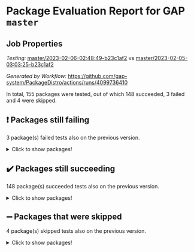 # Package Evaluation Report for GAP `master`

## Job Properties

*Testing:* [master/2023-02-06-02:48:49-b23c1af2](https://github.com/gap-system/PackageDistro/blob/data/reports/master/2023-02-06-02:48:49-b23c1af2) vs [master/2023-02-05-03:03:25-b23c1af2](https://github.com/gap-system/PackageDistro/blob/data/reports/master/2023-02-05-03:03:25-b23c1af2)

*Generated by Workflow:* https://github.com/gap-system/PackageDistro/actions/runs/4099736410

In total, 155 packages were tested, out of which 148 succeeded, 3 failed and 4 were skipped.

## :exclamation: Packages still failing

3 package(s) failed tests also on the previous version.
<details><summary>Click to show packages!</summary>

- groupoids 1.71 [(failure)](https://github.com/gap-system/PackageDistro/actions/runs/4099736410/jobs/7070064782)
- semigroups 5.2.0 [(failure)](https://github.com/gap-system/PackageDistro/actions/runs/4099736410/jobs/7070070666)
- xmod 2.88 [(failure)](https://github.com/gap-system/PackageDistro/actions/runs/4099736410/jobs/7070073451)
</details>

## :heavy_check_mark: Packages still succeeding

148 package(s) succeeded tests also on the previous version.
<details><summary>Click to show packages!</summary>

- 4ti2interface 2023.01-01 [(success)](https://github.com/gap-system/PackageDistro/actions/runs/4099736410/jobs/7070059532)
- ace 5.6.2 [(success)](https://github.com/gap-system/PackageDistro/actions/runs/4099736410/jobs/7070059648)
- aclib 1.3.2 [(success)](https://github.com/gap-system/PackageDistro/actions/runs/4099736410/jobs/7070059731)
- agt 0.3.1 [(success)](https://github.com/gap-system/PackageDistro/actions/runs/4099736410/jobs/7070059820)
- alnuth 3.2.1 [(success)](https://github.com/gap-system/PackageDistro/actions/runs/4099736410/jobs/7070059940)
- anupq 3.3.0 [(success)](https://github.com/gap-system/PackageDistro/actions/runs/4099736410/jobs/7070060042)
- atlasrep 2.1.6 [(success)](https://github.com/gap-system/PackageDistro/actions/runs/4099736410/jobs/7070060103)
- autodoc 2022.10.20 [(success)](https://github.com/gap-system/PackageDistro/actions/runs/4099736410/jobs/7070060169)
- automata 1.15 [(success)](https://github.com/gap-system/PackageDistro/actions/runs/4099736410/jobs/7070060235)
- automgrp 1.3.2 [(success)](https://github.com/gap-system/PackageDistro/actions/runs/4099736410/jobs/7070060295)
- autpgrp 1.11 [(success)](https://github.com/gap-system/PackageDistro/actions/runs/4099736410/jobs/7070060362)
- cap 2023.02-01 [(success)](https://github.com/gap-system/PackageDistro/actions/runs/4099736410/jobs/7070060442)
- caratinterface 2.3.4 [(success)](https://github.com/gap-system/PackageDistro/actions/runs/4099736410/jobs/7070060520)
- cddinterface 2022.11.01 [(success)](https://github.com/gap-system/PackageDistro/actions/runs/4099736410/jobs/7070060608)
- circle 1.6.5 [(success)](https://github.com/gap-system/PackageDistro/actions/runs/4099736410/jobs/7070060680)
- classicpres 1.22 [(success)](https://github.com/gap-system/PackageDistro/actions/runs/4099736410/jobs/7070060768)
- cohomolo 1.6.11 [(success)](https://github.com/gap-system/PackageDistro/actions/runs/4099736410/jobs/7070060855)
- congruence 1.2.4 [(success)](https://github.com/gap-system/PackageDistro/actions/runs/4099736410/jobs/7070060922)
- corelg 1.56 [(success)](https://github.com/gap-system/PackageDistro/actions/runs/4099736410/jobs/7070061000)
- crime 1.6 [(success)](https://github.com/gap-system/PackageDistro/actions/runs/4099736410/jobs/7070061096)
- crisp 1.4.6 [(success)](https://github.com/gap-system/PackageDistro/actions/runs/4099736410/jobs/7070061179)
- crypting 0.10.4 [(success)](https://github.com/gap-system/PackageDistro/actions/runs/4099736410/jobs/7070061308)
- cryst 4.1.25 [(success)](https://github.com/gap-system/PackageDistro/actions/runs/4099736410/jobs/7070061392)
- crystcat 1.1.10 [(success)](https://github.com/gap-system/PackageDistro/actions/runs/4099736410/jobs/7070061471)
- ctbllib 1.3.4 [(success)](https://github.com/gap-system/PackageDistro/actions/runs/4099736410/jobs/7070061553)
- cubefree 1.19 [(success)](https://github.com/gap-system/PackageDistro/actions/runs/4099736410/jobs/7070061639)
- curlinterface 2.3.1 [(success)](https://github.com/gap-system/PackageDistro/actions/runs/4099736410/jobs/7070061761)
- cvec 2.7.6 [(success)](https://github.com/gap-system/PackageDistro/actions/runs/4099736410/jobs/7070061875)
- datastructures 0.3.0 [(success)](https://github.com/gap-system/PackageDistro/actions/runs/4099736410/jobs/7070061968)
- deepthought 1.0.6 [(success)](https://github.com/gap-system/PackageDistro/actions/runs/4099736410/jobs/7070062065)
- design 1.7 [(success)](https://github.com/gap-system/PackageDistro/actions/runs/4099736410/jobs/7070062161)
- difsets 2.3.1 [(success)](https://github.com/gap-system/PackageDistro/actions/runs/4099736410/jobs/7070062266)
- digraphs 1.6.1 [(success)](https://github.com/gap-system/PackageDistro/actions/runs/4099736410/jobs/7070062371)
- edim 1.3.6 [(success)](https://github.com/gap-system/PackageDistro/actions/runs/4099736410/jobs/7070062466)
- example 4.3.3 [(success)](https://github.com/gap-system/PackageDistro/actions/runs/4099736410/jobs/7070062573)
- examplesforhomalg 2022.11-01 [(success)](https://github.com/gap-system/PackageDistro/actions/runs/4099736410/jobs/7070062672)
- factint 1.6.3 [(success)](https://github.com/gap-system/PackageDistro/actions/runs/4099736410/jobs/7070062758)
- ferret 1.0.9 [(success)](https://github.com/gap-system/PackageDistro/actions/runs/4099736410/jobs/7070062875)
- fga 1.4.0 [(success)](https://github.com/gap-system/PackageDistro/actions/runs/4099736410/jobs/7070062967)
- fining 1.5.4 [(success)](https://github.com/gap-system/PackageDistro/actions/runs/4099736410/jobs/7070063078)
- float 1.0.3 [(success)](https://github.com/gap-system/PackageDistro/actions/runs/4099736410/jobs/7070063197)
- format 1.4.3 [(success)](https://github.com/gap-system/PackageDistro/actions/runs/4099736410/jobs/7070063350)
- forms 1.2.9 [(success)](https://github.com/gap-system/PackageDistro/actions/runs/4099736410/jobs/7070063441)
- fplsa 1.2.6 [(success)](https://github.com/gap-system/PackageDistro/actions/runs/4099736410/jobs/7070063537)
- fr 2.4.12 [(success)](https://github.com/gap-system/PackageDistro/actions/runs/4099736410/jobs/7070063639)
- francy 1.2.5 [(success)](https://github.com/gap-system/PackageDistro/actions/runs/4099736410/jobs/7070063742)
- fwtree 1.3 [(success)](https://github.com/gap-system/PackageDistro/actions/runs/4099736410/jobs/7070063840)
- gapdoc 1.6.6 [(success)](https://github.com/gap-system/PackageDistro/actions/runs/4099736410/jobs/7070063939)
- gauss 2023.01-01 [(success)](https://github.com/gap-system/PackageDistro/actions/runs/4099736410/jobs/7070064018)
- gaussforhomalg 2022.08-03 [(success)](https://github.com/gap-system/PackageDistro/actions/runs/4099736410/jobs/7070064105)
- gbnp 1.0.5 [(success)](https://github.com/gap-system/PackageDistro/actions/runs/4099736410/jobs/7070064207)
- generalizedmorphismsforcap 2023.01-01 [(success)](https://github.com/gap-system/PackageDistro/actions/runs/4099736410/jobs/7070064286)
- genss 1.6.8 [(success)](https://github.com/gap-system/PackageDistro/actions/runs/4099736410/jobs/7070064402)
- gradedmodules 2022.09-02 [(success)](https://github.com/gap-system/PackageDistro/actions/runs/4099736410/jobs/7070064506)
- gradedringforhomalg 2022.11-01 [(success)](https://github.com/gap-system/PackageDistro/actions/runs/4099736410/jobs/7070064576)
- grape 4.9.0 [(success)](https://github.com/gap-system/PackageDistro/actions/runs/4099736410/jobs/7070064693)
- grpconst 2.6.3 [(success)](https://github.com/gap-system/PackageDistro/actions/runs/4099736410/jobs/7070064859)
- guarana 0.96.3 [(success)](https://github.com/gap-system/PackageDistro/actions/runs/4099736410/jobs/7070064945)
- guava 3.18 [(success)](https://github.com/gap-system/PackageDistro/actions/runs/4099736410/jobs/7070065023)
- hap 1.50 [(success)](https://github.com/gap-system/PackageDistro/actions/runs/4099736410/jobs/7070065108)
- hapcryst 0.1.15 [(success)](https://github.com/gap-system/PackageDistro/actions/runs/4099736410/jobs/7070065211)
- hecke 1.5.3 [(success)](https://github.com/gap-system/PackageDistro/actions/runs/4099736410/jobs/7070065300)
- help 3.5 [(success)](https://github.com/gap-system/PackageDistro/actions/runs/4099736410/jobs/7070065389)
- homalg 2022.12-02 [(success)](https://github.com/gap-system/PackageDistro/actions/runs/4099736410/jobs/7070065467)
- homalgtocas 2022.11-02 [(success)](https://github.com/gap-system/PackageDistro/actions/runs/4099736410/jobs/7070065587)
- idrel 2.44 [(success)](https://github.com/gap-system/PackageDistro/actions/runs/4099736410/jobs/7070065680)
- images 1.3.1 [(success)](https://github.com/gap-system/PackageDistro/actions/runs/4099736410/jobs/7070065809)
- intpic 0.3.0 [(success)](https://github.com/gap-system/PackageDistro/actions/runs/4099736410/jobs/7070065905)
- io 4.8.1 [(success)](https://github.com/gap-system/PackageDistro/actions/runs/4099736410/jobs/7070065978)
- io_forhomalg 2022.11-01 [(success)](https://github.com/gap-system/PackageDistro/actions/runs/4099736410/jobs/7070066101)
- irredsol 1.4.4 [(success)](https://github.com/gap-system/PackageDistro/actions/runs/4099736410/jobs/7070066214)
- json 2.1.1 [(success)](https://github.com/gap-system/PackageDistro/actions/runs/4099736410/jobs/7070066298)
- jupyterkernel 1.4.1 [(success)](https://github.com/gap-system/PackageDistro/actions/runs/4099736410/jobs/7070066366)
- jupyterviz 1.5.6 [(success)](https://github.com/gap-system/PackageDistro/actions/runs/4099736410/jobs/7070066438)
- kan 1.34 [(success)](https://github.com/gap-system/PackageDistro/actions/runs/4099736410/jobs/7070066534)
- kbmag 1.5.11 [(success)](https://github.com/gap-system/PackageDistro/actions/runs/4099736410/jobs/7070066620)
- laguna 3.9.5 [(success)](https://github.com/gap-system/PackageDistro/actions/runs/4099736410/jobs/7070066704)
- liealgdb 2.2.1 [(success)](https://github.com/gap-system/PackageDistro/actions/runs/4099736410/jobs/7070066793)
- liepring 2.8 [(success)](https://github.com/gap-system/PackageDistro/actions/runs/4099736410/jobs/7070066877)
- liering 2.4.2 [(success)](https://github.com/gap-system/PackageDistro/actions/runs/4099736410/jobs/7070066963)
- linearalgebraforcap 2023.01-03 [(success)](https://github.com/gap-system/PackageDistro/actions/runs/4099736410/jobs/7070067043)
- localizeringforhomalg 2022.11-01 [(success)](https://github.com/gap-system/PackageDistro/actions/runs/4099736410/jobs/7070067134)
- loops 3.4.3 [(success)](https://github.com/gap-system/PackageDistro/actions/runs/4099736410/jobs/7070067202)
- lpres 1.0.3 [(success)](https://github.com/gap-system/PackageDistro/actions/runs/4099736410/jobs/7070067268)
- majoranaalgebras 1.5.1 [(success)](https://github.com/gap-system/PackageDistro/actions/runs/4099736410/jobs/7070067339)
- mapclass 1.4.6 [(success)](https://github.com/gap-system/PackageDistro/actions/runs/4099736410/jobs/7070067410)
- matgrp 0.70 [(success)](https://github.com/gap-system/PackageDistro/actions/runs/4099736410/jobs/7070067484)
- matricesforhomalg 2023.01-01 [(success)](https://github.com/gap-system/PackageDistro/actions/runs/4099736410/jobs/7070067561)
- modisom 2.5.3 [(success)](https://github.com/gap-system/PackageDistro/actions/runs/4099736410/jobs/7070067661)
- modulepresentationsforcap 2022.12-01 [(success)](https://github.com/gap-system/PackageDistro/actions/runs/4099736410/jobs/7070067739)
- modules 2022.11-01 [(success)](https://github.com/gap-system/PackageDistro/actions/runs/4099736410/jobs/7070067827)
- monoidalcategories 2023.02-02 [(success)](https://github.com/gap-system/PackageDistro/actions/runs/4099736410/jobs/7070067917)
- nconvex 2022.09-01 [(success)](https://github.com/gap-system/PackageDistro/actions/runs/4099736410/jobs/7070067998)
- nilmat 1.4.2 [(success)](https://github.com/gap-system/PackageDistro/actions/runs/4099736410/jobs/7070068087)
- nock 1.5 [(success)](https://github.com/gap-system/PackageDistro/actions/runs/4099736410/jobs/7070068157)
- normalizinterface 1.3.5 [(success)](https://github.com/gap-system/PackageDistro/actions/runs/4099736410/jobs/7070068247)
- nq 2.5.9 [(success)](https://github.com/gap-system/PackageDistro/actions/runs/4099736410/jobs/7070068328)
- numericalsgps 1.3.1 [(success)](https://github.com/gap-system/PackageDistro/actions/runs/4099736410/jobs/7070068428)
- openmath 11.5.2 [(success)](https://github.com/gap-system/PackageDistro/actions/runs/4099736410/jobs/7070068516)
- orb 4.9.0 [(success)](https://github.com/gap-system/PackageDistro/actions/runs/4099736410/jobs/7070068615)
- packagemanager 1.4.0 [(success)](https://github.com/gap-system/PackageDistro/actions/runs/4099736410/jobs/7070068690)
- patternclass 2.4.3 [(success)](https://github.com/gap-system/PackageDistro/actions/runs/4099736410/jobs/7070068778)
- permut 2.0.4 [(success)](https://github.com/gap-system/PackageDistro/actions/runs/4099736410/jobs/7070068867)
- polenta 1.3.10 [(success)](https://github.com/gap-system/PackageDistro/actions/runs/4099736410/jobs/7070068965)
- polymaking 0.8.6 [(success)](https://github.com/gap-system/PackageDistro/actions/runs/4099736410/jobs/7070069064)
- primgrp 3.4.3 [(success)](https://github.com/gap-system/PackageDistro/actions/runs/4099736410/jobs/7070069148)
- profiling 2.5.2 [(success)](https://github.com/gap-system/PackageDistro/actions/runs/4099736410/jobs/7070069365)
- qpa 1.34 [(success)](https://github.com/gap-system/PackageDistro/actions/runs/4099736410/jobs/7070069487)
- quagroup 1.8.3 [(success)](https://github.com/gap-system/PackageDistro/actions/runs/4099736410/jobs/7070069583)
- radiroot 2.9 [(success)](https://github.com/gap-system/PackageDistro/actions/runs/4099736410/jobs/7070069676)
- rcwa 4.7.1 [(success)](https://github.com/gap-system/PackageDistro/actions/runs/4099736410/jobs/7070069783)
- rds 1.8 [(success)](https://github.com/gap-system/PackageDistro/actions/runs/4099736410/jobs/7070069866)
- recog 1.4.2 [(success)](https://github.com/gap-system/PackageDistro/actions/runs/4099736410/jobs/7070069945)
- repndecomp 1.3.0 [(success)](https://github.com/gap-system/PackageDistro/actions/runs/4099736410/jobs/7070070046)
- repsn 3.1.0 [(success)](https://github.com/gap-system/PackageDistro/actions/runs/4099736410/jobs/7070070131)
- resclasses 4.7.3 [(success)](https://github.com/gap-system/PackageDistro/actions/runs/4099736410/jobs/7070070228)
- ringsforhomalg 2023.02-01 [(success)](https://github.com/gap-system/PackageDistro/actions/runs/4099736410/jobs/7070070331)
- sco 2022.09-01 [(success)](https://github.com/gap-system/PackageDistro/actions/runs/4099736410/jobs/7070070454)
- scscp 2.4.0 [(success)](https://github.com/gap-system/PackageDistro/actions/runs/4099736410/jobs/7070070554)
- sglppow 2.3 [(success)](https://github.com/gap-system/PackageDistro/actions/runs/4099736410/jobs/7070070785)
- sgpviz 0.999.5 [(success)](https://github.com/gap-system/PackageDistro/actions/runs/4099736410/jobs/7070070889)
- simpcomp 2.1.14 [(success)](https://github.com/gap-system/PackageDistro/actions/runs/4099736410/jobs/7070071022)
- singular 2022.09.23 [(success)](https://github.com/gap-system/PackageDistro/actions/runs/4099736410/jobs/7070071136)
- sl2reps 1.1 [(success)](https://github.com/gap-system/PackageDistro/actions/runs/4099736410/jobs/7070071248)
- sla 1.5.3 [(success)](https://github.com/gap-system/PackageDistro/actions/runs/4099736410/jobs/7070071354)
- smallgrp 1.5.1 [(success)](https://github.com/gap-system/PackageDistro/actions/runs/4099736410/jobs/7070071444)
- smallsemi 0.6.13 [(success)](https://github.com/gap-system/PackageDistro/actions/runs/4099736410/jobs/7070071565)
- sonata 2.9.6 [(success)](https://github.com/gap-system/PackageDistro/actions/runs/4099736410/jobs/7070071662)
- sophus 1.27 [(success)](https://github.com/gap-system/PackageDistro/actions/runs/4099736410/jobs/7070071756)
- spinsym 1.5.2 [(success)](https://github.com/gap-system/PackageDistro/actions/runs/4099736410/jobs/7070071857)
- standardff 0.9.4 [(success)](https://github.com/gap-system/PackageDistro/actions/runs/4099736410/jobs/7070071981)
- symbcompcc 1.3.2 [(success)](https://github.com/gap-system/PackageDistro/actions/runs/4099736410/jobs/7070072068)
- thelma 1.3 [(success)](https://github.com/gap-system/PackageDistro/actions/runs/4099736410/jobs/7070072181)
- tomlib 1.2.9 [(success)](https://github.com/gap-system/PackageDistro/actions/runs/4099736410/jobs/7070072274)
- toolsforhomalg 2023.01-01 [(success)](https://github.com/gap-system/PackageDistro/actions/runs/4099736410/jobs/7070072354)
- toric 1.9.5 [(success)](https://github.com/gap-system/PackageDistro/actions/runs/4099736410/jobs/7070072495)
- toricvarieties 2022.07.13 [(success)](https://github.com/gap-system/PackageDistro/actions/runs/4099736410/jobs/7070072635)
- transgrp 3.6.3 [(success)](https://github.com/gap-system/PackageDistro/actions/runs/4099736410/jobs/7070072731)
- ugaly 4.0.3 [(success)](https://github.com/gap-system/PackageDistro/actions/runs/4099736410/jobs/7070072815)
- unipot 1.5 [(success)](https://github.com/gap-system/PackageDistro/actions/runs/4099736410/jobs/7070072893)
- unitlib 4.1.0 [(success)](https://github.com/gap-system/PackageDistro/actions/runs/4099736410/jobs/7070072983)
- utils 0.81 [(success)](https://github.com/gap-system/PackageDistro/actions/runs/4099736410/jobs/7070073075)
- uuid 0.7 [(success)](https://github.com/gap-system/PackageDistro/actions/runs/4099736410/jobs/7070073157)
- walrus 0.9991 [(success)](https://github.com/gap-system/PackageDistro/actions/runs/4099736410/jobs/7070073246)
- wedderga 4.10.2 [(success)](https://github.com/gap-system/PackageDistro/actions/runs/4099736410/jobs/7070073345)
- xmodalg 1.23 [(success)](https://github.com/gap-system/PackageDistro/actions/runs/4099736410/jobs/7070073529)
- yangbaxter 0.10.2 [(success)](https://github.com/gap-system/PackageDistro/actions/runs/4099736410/jobs/7070073615)
- zeromqinterface 0.14 [(success)](https://github.com/gap-system/PackageDistro/actions/runs/4099736410/jobs/7070073702)
</details>

## :heavy_minus_sign: Packages that were skipped

4 package(s) skipped tests also on the previous version.
<details><summary>Click to show packages!</summary>

- browse 1.8.20 [(skipped)](https://github.com/gap-system/PackageDistro/actions/runs/4099736410/jobs/7069915165)
- itc 1.5.1 [(skipped)](https://github.com/gap-system/PackageDistro/actions/runs/4099736410/jobs/7069915165)
- polycyclic 2.16 [(skipped)](https://github.com/gap-system/PackageDistro/actions/runs/4099736410/jobs/7069915165)
- xgap 4.31 [(skipped)](https://github.com/gap-system/PackageDistro/actions/runs/4099736410/jobs/7069915165)
</details>

